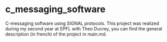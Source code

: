 # c_messaging_software

C-messaging software using SIGNAL protocols.
This project was realized during my second year at EPFL with Theo Ducrey, you can find the general description (in french) of the project in main.md.

